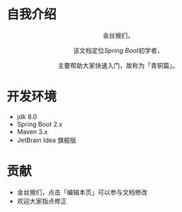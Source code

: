 # 自我介绍

<p align='center'>金丝猴们，</p>
<p align='center'>该文档定位<i>Spring Boot</i>初学者，</p>
<p align='center'>主要帮助大家快速入门，故称为「青铜篇」。</p>


# 开发环境

- jdk 8.0
- Spring Boot 2.x
- Maven 3.x
- JetBrain Idea 旗舰版



# 贡献
- 金丝猴们，点击「编辑本页」可以参与文档修改
- 欢迎大家指点修正
